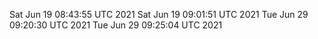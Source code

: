 Sat Jun 19 08:43:55 UTC 2021
Sat Jun 19 09:01:51 UTC 2021
Tue Jun 29 09:20:30 UTC 2021
Tue Jun 29 09:25:04 UTC 2021
